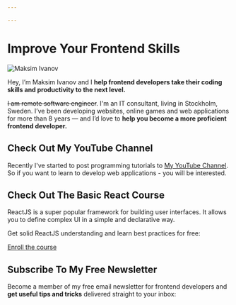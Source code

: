 ```yaml
---

---
```


# Improve Your Frontend Skills

![Maksim Ivanov](https://starflow.com/images/Maksim_Ivanov.jpg)

Hey, I’m Maksim Ivanov and I **help frontend developers take their coding skills and productivity to the next level.**

~~I am remote software engineer~~. I'm an IT consultant, living in Stockholm, Sweden. I’ve been developing websites, online games and web applications for more than 8 years — and I’d love to **help you become a more proficient frontend developer.**

## Check Out My YouTube Channel

Recently I've started to post programming tutorials to [My YouTube Channel](https://www.youtube.com/user/satansdeer1/videos). So if you want to learn to develop web applications - you will be interested.

## Check Out The Basic React Course

ReactJS is a super popular framework for building user interfaces. It allows you to define complex UI in a simple and declarative way.

Get solid ReactJS understanding and learn best practices for free:

[Enroll the course](https://basicreact.com)</section>

## Subscribe To My Free Newsletter

Become a member of my free email newsletter for frontend developers and **get useful tips and tricks** delivered straight to your inbox:

<sign-up-form></sign-up-form>
